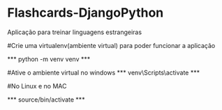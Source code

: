 # Flashcards-DjangoPython
Aplicação para treinar linguagens estrangeiras 


#Crie uma virtualenv(ambiente virtual) para poder funcionar a aplicação

*** python -m venv venv ***

#Ative o ambiente virtual no windows 
*** venv\Scripts\activate ***

#No Linux e no MAC

*** source/bin/activate ***


